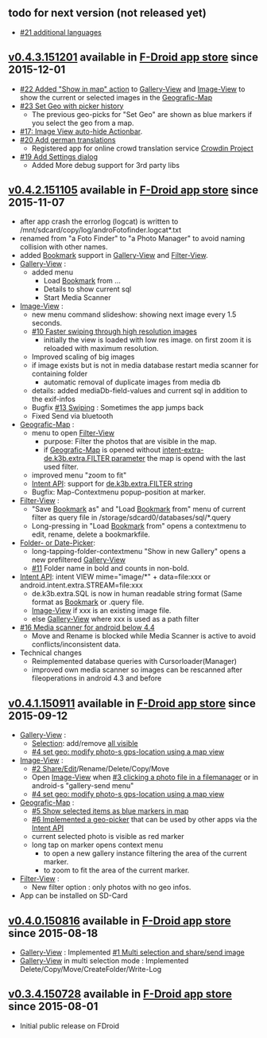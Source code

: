 ## todo for next version (not released yet)
* [#21 additional languages](https://github.com/k3b/AndroFotoFinder/issues/21)

## [v0.4.3.151201](https://github.com/k3b/AndroFotoFinder/issues?q=milestone%3Av0.4.3.151201)  available in [F-Droid app store](https://f-droid.org)  since 2015-12-01

* [#22 Added "Show in map" action](https://github.com/k3b/AndroFotoFinder/issues/22) to [Gallery-View](Gallery-View) and [Image-View](Image-View) to show the current or selected images in the [Geografic-Map](geographic-map)
* [#23 Set Geo with picker history](https://github.com/k3b/AndroFotoFinder/issues/23)
	* The previous geo-picks for "Set Geo" are shown as blue markers if you select the geo from a map.
* [#17: Image View auto-hide Actionbar](https://github.com/k3b/AndroFotoFinder/issues/17).
* [#20 Add german translations](https://github.com/k3b/AndroFotoFinder/issues/20)
	* Registered app for online crowd translation service [Crowdin Project](https://crowdin.com/project/androFotoFinder)
* [#19 Add Settings dialog](https://github.com/k3b/AndroFotoFinder/issues/19)
    * Added More debug support for 3rd party libs

## [v0.4.2.151105](https://github.com/k3b/AndroFotoFinder/issues?q=milestone%3Av0.4.2.151105) available in [F-Droid app store](https://f-droid.org)  since 2015-11-07

* after app crash the errorlog (logcat) is written to /mnt/sdcard/copy/log/androFotofinder.logcat*.txt
* renamed from "a Foto Finder" to "a Photo Manager" to avoid naming collision with other names.
* added [Bookmark](Bookmarks) support in [Gallery-View](https://github.com/k3b/AndroFotoFinder/wiki/Gallery-View) and [Filter-View](https://github.com/k3b/AndroFotoFinder/wiki/Filter-View).
* [Gallery-View](https://github.com/k3b/AndroFotoFinder/wiki/Gallery-View) :
	* added menu
		* Load [Bookmark](Bookmarks) from ...
		* Details to show current sql 
		* Start Media Scanner
* [Image-View](https://github.com/k3b/AndroFotoFinder/wiki/Image-View) : 
	* new menu command slideshow: showing next image every 1.5 seconds.
	* [#10 Faster swiping through high resolution images](https://github.com/k3b/AndroFotoFinder/issues/10)
		* initially the view is loaded with low res image. on first zoom it is reloaded with maximum resolution.
	* Improved scaling of big images
	* if image exists but is not in media database restart media scanner for containing folder
		* automatic removal of duplicate images from media db
	* details: added mediaDb-field-values and current sql in addition to the exif-infos
	* Bugfix [#13 Swiping](https://github.com/k3b/AndroFotoFinder/issues/13) : Sometimes the app jumps back
	* Fixed Send via bluetooth 
* [Geografic-Map](https://github.com/k3b/AndroFotoFinder/wiki/geographic-map) :
	* menu to open [Filter-View](https://github.com/k3b/AndroFotoFinder/wiki/Filter-View)
		* purpose: Filter the photos that are visible in the map.
		* if [Geografic-Map](geographic-map) is opened without [intent-extra-de.k3b.extra.FILTER parameter](intentapi#filter) the map is opend with the last used filter.
	* improved menu "zoom to fit"
	* [Intent API](https://github.com/k3b/AndroFotoFinder/wiki/intentapi): support for [de.k3b.extra.FILTER string](intentapi#filter)
	* Bugfix: Map-Contextmenu popup-position at marker.
* [Filter-View](https://github.com/k3b/AndroFotoFinder/wiki/Filter-View) :
	* "Save [Bookmark](Bookmarks) as" and "Load [Bookmark](Bookmarks) from" menu of current filter as query file in /storage/sdcard0/databases/sql/*.query
	* Long-pressing in "Load [Bookmark](Bookmarks) from" opens a contextmenu to edit, rename, delete a bookmarkfile.
* [Folder- or Date-Picker](https://github.com/k3b/AndroFotoFinder/wiki/Folder-Picker):  
	* long-tapping-folder-contextmenu "Show in new Gallery" opens a new prefiltered [Gallery-View](https://github.com/k3b/AndroFotoFinder/wiki/Gallery-View)
	* [#11](https://github.com/k3b/AndroFotoFinder/issues/11) Folder name in bold and counts in non-bold.
* [Intent API](https://github.com/k3b/AndroFotoFinder/wiki/intentapi): intent VIEW mime="image/*" + data=file:xxx or android.intent.extra.STREAM=file:xxx
    * de.k3b.extra.SQL is now in human readable string format (Same format as [Bookmark](Bookmarks) or .query file.
	* [Image-View](https://github.com/k3b/AndroFotoFinder/wiki/Image-View) if xxx is an existing image file. 
	* else [Gallery-View](https://github.com/k3b/AndroFotoFinder/wiki/Gallery-View) where xxx is used as a path filter
* [#16 Media scanner for android below 4.4](https://github.com/k3b/AndroFotoFinder/issues/16)
	* Move and Rename is blocked while Media Scanner is active to avoid conflicts/inconsistent data.
* Technical changes
	* Reimplemented database queries with Cursorloader(Manager)
	* improved own media scanner so images can be rescanned after fileoperations in android 4.3 and before
	
## [v0.4.1.150911](https://github.com/k3b/AndroFotoFinder/issues?q=milestone%3Av0.4.1) available in [F-Droid app store](https://f-droid.org) since 2015-09-12

* [Gallery-View](https://github.com/k3b/AndroFotoFinder/wiki/Gallery-View) :
	* [Selection](Gallery-View#Multiselection): add/remove [all visible](Gallery-View#CurrentSet)
	* [#4 set geo: modify photo-s gps-location using a map view](https://github.com/k3b/AndroFotoFinder/issues/4)
* [Image-View](https://github.com/k3b/AndroFotoFinder/wiki/Image-View) : 
	* [#2 Share/Edit](https://github.com/k3b/AndroFotoFinder/issues/2)/Rename/Delete/Copy/Move
	* Open [Image-View](https://github.com/k3b/AndroFotoFinder/wiki/Image-View) when [#3 clicking a photo file in a filemanager](https://github.com/k3b/AndroFotoFinder/issues/3) or in android-s "gallery-send menu"
	* [#4 set geo: modify photo-s gps-location using a map view](https://github.com/k3b/AndroFotoFinder/issues/4)
* [Geografic-Map](https://github.com/k3b/AndroFotoFinder/wiki/geographic-map) : 
	* [#5 Show selected items as blue markers in map](https://github.com/k3b/AndroFotoFinder/issues/5)
	* [#6 Implemented a geo-picker](https://github.com/k3b/AndroFotoFinder/issues/6) that can be used by other apps via the [Intent API](https://github.com/k3b/AndroFotoFinder/wiki/intentapi)
	* current selected photo is visible as red marker
	* long tap on marker opens context menu 
		* to open a new gallery instance filtering the area of the current marker.
		* to zoom to fit the area of the current marker.
* [Filter-View](https://github.com/k3b/AndroFotoFinder/wiki/Filter-View) :
	* New filter option : only photos with no geo infos.
* App can be installed on SD-Card

## [v0.4.0.150816](https://github.com/k3b/AndroFotoFinder/releases/tag/v0.4.0.150816)  available in [F-Droid app store](https://f-droid.org) since 2015-08-18

* [Gallery-View](https://github.com/k3b/AndroFotoFinder/wiki/Gallery-View) : Implemented [#1 Multi selection and share/send image](https://github.com/k3b/AndroFotoFinder/issues/1)
* [Gallery-View](https://github.com/k3b/AndroFotoFinder/wiki/Gallery-View) in multi selection mode : Implemented Delete/Copy/Move/CreateFolder/Write-Log

## [v0.3.4.150728](https://github.com/k3b/AndroFotoFinder/releases/tag/v0.3.4.150728)  available in [F-Droid app store](https://f-droid.org) since 2015-08-01

* Initial public release on FDroid
